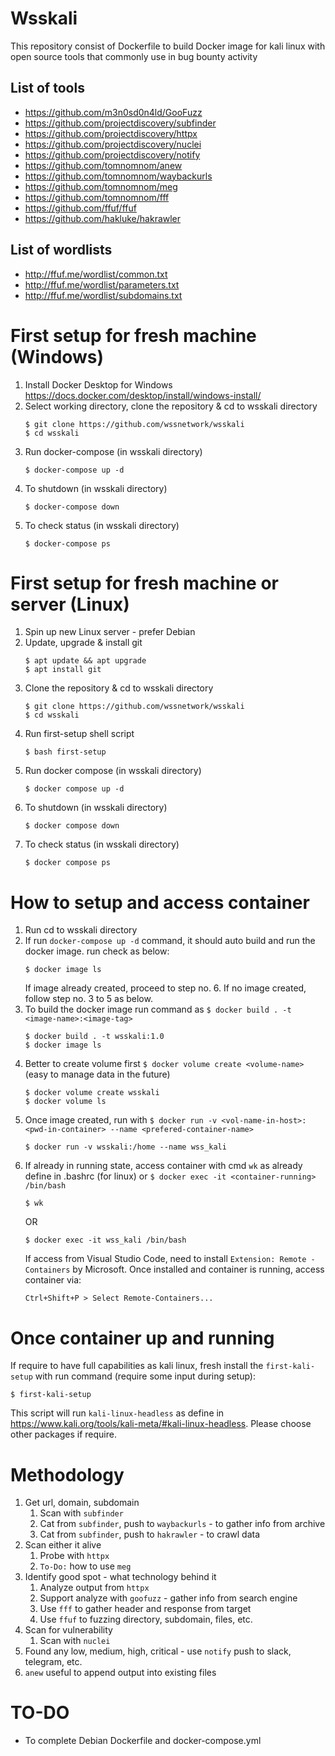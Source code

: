 # Wsskali
This repository consist of Dockerfile to build Docker image for kali linux with open source tools that commonly use in bug bounty activity
## List of tools
* https://github.com/m3n0sd0n4ld/GooFuzz
* https://github.com/projectdiscovery/subfinder
* https://github.com/projectdiscovery/httpx
* https://github.com/projectdiscovery/nuclei
* https://github.com/projectdiscovery/notify
* https://github.com/tomnomnom/anew
* https://github.com/tomnomnom/waybackurls
* https://github.com/tomnomnom/meg
* https://github.com/tomnomnom/fff
* https://github.com/ffuf/ffuf
* https://github.com/hakluke/hakrawler
## List of wordlists
* http://ffuf.me/wordlist/common.txt
* http://ffuf.me/wordlist/parameters.txt
* http://ffuf.me/wordlist/subdomains.txt
# First setup for fresh machine (Windows)
1. Install Docker Desktop for Windows https://docs.docker.com/desktop/install/windows-install/
2. Select working directory, clone the repository & cd to wsskali directory
   ```
   $ git clone https://github.com/wssnetwork/wsskali
   $ cd wsskali
   ```
3. Run docker-compose (in wsskali directory)
   ```
   $ docker-compose up -d
   ```
4. To shutdown (in wsskali directory)
   ```
   $ docker-compose down
   ```
5. To check status (in wsskali directory)
   ```
   $ docker-compose ps
   ```
# First setup for fresh machine or server (Linux)
1. Spin up new Linux server - prefer Debian
2. Update, upgrade & install git
   ```
   $ apt update && apt upgrade
   $ apt install git
   ```
3. Clone the repository & cd to wsskali directory
   ```
   $ git clone https://github.com/wssnetwork/wsskali
   $ cd wsskali
   ```
4. Run first-setup shell script
   ```
   $ bash first-setup
   ```
5. Run docker compose (in wsskali directory)
   ```
   $ docker compose up -d
   ```
6. To shutdown (in wsskali directory)
   ```
   $ docker compose down
   ```
7. To check status (in wsskali directory)
   ```
   $ docker compose ps
   ```
# How to setup and access container
1. Run cd to wsskali directory
2. If run `docker-compose up -d` command, it should auto build and run the docker image. run check as below:
   ```
   $ docker image ls
   ```
   If image already created, proceed to step no. 6. If no image created, follow step no. 3 to 5 as below.
3. To build the docker image run command as `$ docker build . -t <image-name>:<image-tag>`
   ```
   $ docker build . -t wsskali:1.0
   $ docker image ls
   ```
4. Better to create volume first `$ docker volume create <volume-name>` (easy to manage data in the future)
   ```
   $ docker volume create wsskali
   $ docker volume ls
   ```
5. Once image created, run with `$ docker run -v <vol-name-in-host>:<pwd-in-container> --name <prefered-container-name>`
   ```
   $ docker run -v wsskali:/home --name wss_kali
   ```
6. If already in running state, access container with cmd `wk` as already define in .bashrc (for linux) or `$ docker exec -it <container-running> /bin/bash`
   ```
   $ wk
   ```
   OR
   ```
   $ docker exec -it wss_kali /bin/bash
   ```
   If access from Visual Studio Code, need to install `Extension: Remote - Containers` by Microsoft. Once installed and container is running, access container via:
   ```
   Ctrl+Shift+P > Select Remote-Containers...
   ```
# Once container up and running
If require to have full capabilities as kali linux, fresh install the `first-kali-setup` with run command (require some input during setup):
```
$ first-kali-setup
```
This script will run `kali-linux-headless` as define in https://www.kali.org/tools/kali-meta/#kali-linux-headless. Please choose other packages if require.
# Methodology
1. Get url, domain, subdomain
   1. Scan with `subfinder`
   2. Cat from `subfinder`, push to `waybackurls` - to gather info from archive
   3. Cat from `subfinder`, push to `hakrawler` - to crawl data
2. Scan either it alive
   1. Probe with `httpx`
   2. `To-Do:` how to use `meg`
3. Identify good spot - what technology behind it
   1. Analyze output from `httpx`
   2. Support analyze with `goofuzz` - gather info from search engine
   3. Use `fff` to gather header and response from target
   4. Use `ffuf` to fuzzing directory, subdomain, files, etc.
4. Scan for vulnerability
   1. Scan with `nuclei`
5. Found any low, medium, high, critical - use `notify` push to slack, telegram, etc.
6. `anew` useful to append output into existing files
# TO-DO
* To complete Debian Dockerfile and docker-compose.yml